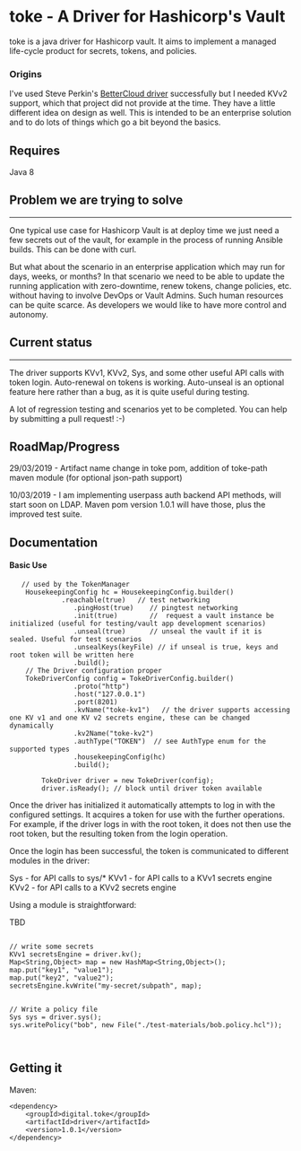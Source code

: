 # toke - A Driver for Hashicorp's Vault 

toke is a java driver for Hashicorp vault. It aims to implement a managed life-cycle product for secrets, tokens, and policies.

### Origins

I've used Steve Perkin's [BetterCloud driver](https://github.com/BetterCloud/vault-java-driver) 
successfully but I needed KVv2 support, which that project did not provide at the time. They have a 
little different idea on design as well. This is intended to be an enterprise solution and to do lots of
things which go a bit beyond the basics. 

Requires
---------------------

Java 8

## Problem we are trying to solve
---------------------

One typical use case for Hashicorp Vault is at deploy time we just need a few secrets out of the vault, for example in
the process of running Ansible builds. This can be done with curl. 

But what about the scenario in an enterprise application which may run for days, weeks, or months? In that
scenario we need to be able to update the running application with zero-downtime, renew tokens, change policies,
etc. without having to involve DevOps or Vault Admins. Such human resources can be quite scarce. As developers
we would like to have more control and autonomy. 

## Current status
---------------------

The driver supports KVv1, KVv2, Sys, and some other useful API calls with token login. Auto-renewal on tokens is working. Auto-unseal is an
optional feature here rather than a bug, as it is quite useful during testing. 

A lot of regression testing and scenarios yet to be completed. You can help by submitting a pull request! :-)  

## RoadMap/Progress

29/03/2019 - Artifact name change in toke pom, addition of toke-path maven module (for optional json-path support)

10/03/2019 - I am implementing userpass auth backend API methods, will start soon on LDAP. Maven pom version 1.0.1 will have those, plus the improved test suite.   

## Documentation

#### Basic Use

```
   // used by the TokenManager
	HousekeepingConfig hc = HousekeepingConfig.builder()
	         .reachable(true)   // test networking
				.pingHost(true)    // pingtest networking
				.init(true)        //  request a vault instance be initialized (useful for testing/vault app development scenarios)
				.unseal(true)      // unseal the vault if it is sealed. Useful for test scenarios
				.unsealKeys(keyFile) // if unseal is true, keys and root token will be written here
				.build();
	// The Driver configuration proper
	TokeDriverConfig config = TokeDriverConfig.builder()
				.proto("http")
				.host("127.0.0.1")
				.port(8201)
				.kvName("toke-kv1")   // the driver supports accessing one KV v1 and one KV v2 secrets engine, these can be changed dynamically
				.kv2Name("toke-kv2")
				.authType("TOKEN")  // see AuthType enum for the supported types 
				.housekeepingConfig(hc)
				.build();
		 
		TokeDriver driver = new TokeDriver(config);
		driver.isReady(); // block until driver token available
```

Once the driver has initialized it automatically attempts to log in with the configured settings. It acquires a token for use with the further operations. For
example, if the driver logs in with the root token, it does not then use the root token, but the resulting token from the login operation.

Once the login has been successful, the token is communicated to different modules in the driver: 

Sys - for API calls to sys/*
KVv1 - for API calls to a KVv1 secrets engine
KVv2 - for API calls to a KVv2 secrets engine

Using a module is straightforward:

TBD

```

// write some secrets
KVv1 secretsEngine = driver.kv();
Map<String,Object> map = new HashMap<String,Object>();
map.put("key1", "value1");
map.put("key2", "value2");
secretsEngine.kvWrite("my-secret/subpath", map);


// Write a policy file
Sys sys = driver.sys();
sys.writePolicy("bob", new File("./test-materials/bob.policy.hcl"));



```

Getting it
---------------------

Maven:
```
<dependency>
   	<groupId>digital.toke</groupId>
	<artifactId>driver</artifactId>
	<version>1.0.1</version>
</dependency>
```




